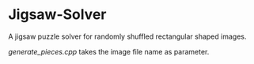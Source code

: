 Jigsaw-Solver
=============

A jigsaw puzzle solver for randomly shuffled rectangular shaped images.

*generate_pieces.cpp* takes the image file name as parameter.
